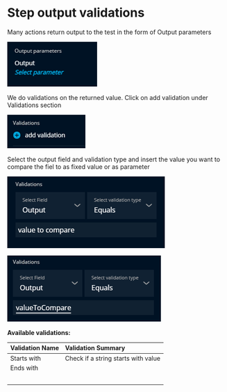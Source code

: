 # Step output validations

Many actions return output to the test in the form of Output parameters

![](../.gitbook/assets/image%20%28228%29.png)

We do validations on the returned value. Click on add validation under Validations section

![](../.gitbook/assets/image%20%28231%29.png)

Select the output field and validation type and insert the value you want to compare the fiel to as fixed value or as parameter 

![](../.gitbook/assets/image%20%28229%29.png)

![](../.gitbook/assets/image%20%28230%29.png)

**Available validations:**

| Validation Name | Validation Summary |
| :--- | :--- |
| Starts with | Check if a string starts with value |
| Ends with |  |
|  |  |
|  |  |
|  |  |
|  |  |
|  |  |

